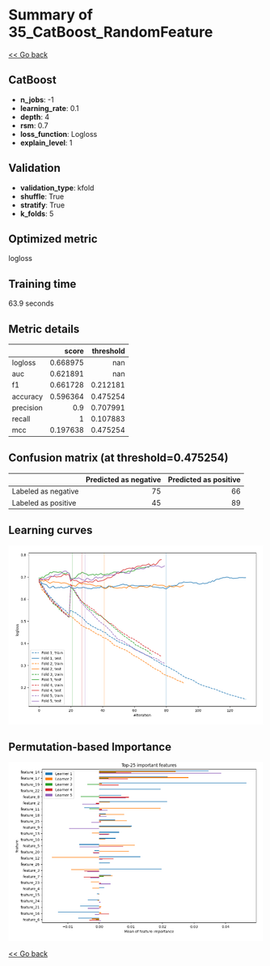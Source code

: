 # Summary of 35_CatBoost_RandomFeature

[<< Go back](../README.md)


## CatBoost
- **n_jobs**: -1
- **learning_rate**: 0.1
- **depth**: 4
- **rsm**: 0.7
- **loss_function**: Logloss
- **explain_level**: 1

## Validation
 - **validation_type**: kfold
 - **shuffle**: True
 - **stratify**: True
 - **k_folds**: 5

## Optimized metric
logloss

## Training time

63.9 seconds

## Metric details
|           |    score |   threshold |
|:----------|---------:|------------:|
| logloss   | 0.668975 |  nan        |
| auc       | 0.621891 |  nan        |
| f1        | 0.661728 |    0.212181 |
| accuracy  | 0.596364 |    0.475254 |
| precision | 0.9      |    0.707991 |
| recall    | 1        |    0.107883 |
| mcc       | 0.197638 |    0.475254 |


## Confusion matrix (at threshold=0.475254)
|                     |   Predicted as negative |   Predicted as positive |
|:--------------------|------------------------:|------------------------:|
| Labeled as negative |                      75 |                      66 |
| Labeled as positive |                      45 |                      89 |

## Learning curves
![Learning curves](learning_curves.png)

## Permutation-based Importance
![Permutation-based Importance](permutation_importance.png)

[<< Go back](../README.md)

